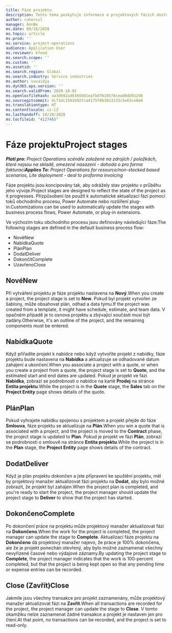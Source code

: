 ```yaml
---
title: Fáze projektu
description: Tento téma poskytuje informace o projektových fázích dostupných v Microsoft Dynamics Project Operations.
author: ruhercul
manager: AnnBe
ms.date: 09/18/2020
ms.topic: article
ms.prod: ''
ms.service: project-operations
audience: Application User
ms.reviewer: kfend
ms.search.scope: ''
ms.custom: ''
ms.assetid: ''
ms.search.region: Global
ms.search.industry: Service industries
ms.author: suvaidya
ms.dyn365.ops.version: ''
ms.search.validFrom: 2020-10-01
ms.openlocfilehash: aa3d692a46165b01eafbd7619578cead8dd912d6
ms.sourcegitcommit: 4cf1dc1561b92fca4175f0b3813133c5e63ce8e6
ms.translationtype: HT
ms.contentlocale: cs-CZ
ms.lasthandoff: 10/28/2020
ms.locfileid: "4127465"
---
```

# <a name="project-stages"></a><span data-ttu-id="a3caa-103">Fáze projektu</span><span class="sxs-lookup"><span data-stu-id="a3caa-103">Project stages</span></span>

<span data-ttu-id="a3caa-104">_**Platí pro:** Project Operations scénáře založené na zdrojích / položkách, které nejsou na skladě, omezené nasazení - dohoda o pro forma fakturaci_</span><span class="sxs-lookup"><span data-stu-id="a3caa-104">_**Applies To:** Project Operations for resource/non-stocked based scenarios, Lite deployment - deal to proforma invoicing_</span></span>

<span data-ttu-id="a3caa-105">Fáze projektu jsou koncipovány tak, aby odrážely stav projektu v průběhu jeho vývoje.</span><span class="sxs-lookup"><span data-stu-id="a3caa-105">Project stages are designed to reflect the state of the project as it progresses.</span></span> <span data-ttu-id="a3caa-106">Přizpůsobení lze použít k automatické aktualizaci fází pomocí toků obchodního procesu, Power Automate nebo rozšíření plug-in.</span><span class="sxs-lookup"><span data-stu-id="a3caa-106">Customizations can be used to automatically update the stages with business process flows, Power Automate, or plug-in extensions.</span></span>

<span data-ttu-id="a3caa-107">Ve výchozím toku obchodního procesu jsou definovány následující fáze:</span><span class="sxs-lookup"><span data-stu-id="a3caa-107">The following stages are defined in the default business process flow:</span></span>

- <span data-ttu-id="a3caa-108">Nové</span><span class="sxs-lookup"><span data-stu-id="a3caa-108">New</span></span>
- <span data-ttu-id="a3caa-109">Nabídka</span><span class="sxs-lookup"><span data-stu-id="a3caa-109">Quote</span></span>
- <span data-ttu-id="a3caa-110">Plán</span><span class="sxs-lookup"><span data-stu-id="a3caa-110">Plan</span></span>
- <span data-ttu-id="a3caa-111">Dodat</span><span class="sxs-lookup"><span data-stu-id="a3caa-111">Deliver</span></span>
- <span data-ttu-id="a3caa-112">Dokončit</span><span class="sxs-lookup"><span data-stu-id="a3caa-112">Complete</span></span>
- <span data-ttu-id="a3caa-113">Uzavřeno</span><span class="sxs-lookup"><span data-stu-id="a3caa-113">Close</span></span> 

## <a name="new"></a><span data-ttu-id="a3caa-114">Nové</span><span class="sxs-lookup"><span data-stu-id="a3caa-114">New</span></span>

<span data-ttu-id="a3caa-115">Při vytváření projektu je fáze projektu nastavena na **Nový**.</span><span class="sxs-lookup"><span data-stu-id="a3caa-115">When you create a project, the project stage is set to **New**.</span></span> <span data-ttu-id="a3caa-116">Pokud byl projekt vytvořen ze šablony, může obsahovat plán, odhad a data týmu.</span><span class="sxs-lookup"><span data-stu-id="a3caa-116">If the project was created from a template, it might have schedule, estimate, and team data.</span></span> <span data-ttu-id="a3caa-117">V opačném případě je to osnova projektu a zbývající součásti musí být zadány.</span><span class="sxs-lookup"><span data-stu-id="a3caa-117">Otherwise, it's an outline of the project, and the remaining components must be entered.</span></span>

## <a name="quote"></a><span data-ttu-id="a3caa-118">Nabídka</span><span class="sxs-lookup"><span data-stu-id="a3caa-118">Quote</span></span>

<span data-ttu-id="a3caa-119">Když přiřadíte projekt k nabídce nebo když vytvoříte projekt z nabídky, fáze projektu bude nastavena na **Nabídka** a aktualizuje se odhadované datum zahájení a ukončení.</span><span class="sxs-lookup"><span data-stu-id="a3caa-119">When you associate a project with a quote, or when you create a project from a quote, the project stage is set to **Quote**, and the estimated start and end dates are updated.</span></span> <span data-ttu-id="a3caa-120">Pokud je projekt ve fázi **Nabídka**, zobrazí se podrobnosti o nabídce na kartě **Prodej** na stránce **Entita projektu**.</span><span class="sxs-lookup"><span data-stu-id="a3caa-120">While the project is in the **Quote** stage, the **Sales** tab on the **Project Entity** page shows details of the quote.</span></span>

## <a name="plan"></a><span data-ttu-id="a3caa-121">Plán</span><span class="sxs-lookup"><span data-stu-id="a3caa-121">Plan</span></span>

<span data-ttu-id="a3caa-122">Pokud vyhrajete nabídku spojenou s projektem a projekt přejde do fáze **Smlouva**, fáze projektu se aktualizuje na **Plán**.</span><span class="sxs-lookup"><span data-stu-id="a3caa-122">When you win a quote that is associated with a project, and the project is moved to the **Contract** phase, the project stage is updated to **Plan**.</span></span> <span data-ttu-id="a3caa-123">Pokud je projekt ve fázi **Plán**, zobrazí se podrobnosti o smlouvě na stránce **Entita projektu**.</span><span class="sxs-lookup"><span data-stu-id="a3caa-123">While the project is in the **Plan** stage, the **Project Entity** page shows details of the contract.</span></span>

## <a name="deliver"></a><span data-ttu-id="a3caa-124">Dodat</span><span class="sxs-lookup"><span data-stu-id="a3caa-124">Deliver</span></span>

<span data-ttu-id="a3caa-125">Když je plán projektu dokončen a jste připraveni ke spuštění projektu, měl by projektový manažer aktualizovat fázi projektu na **Dodat**, aby bylo možné zobrazit, že projekt byl zahájen.</span><span class="sxs-lookup"><span data-stu-id="a3caa-125">When the project plan is completed, and you're ready to start the project, the project manager should update the project stage to **Deliver** to show that the project has started.</span></span>

## <a name="complete"></a><span data-ttu-id="a3caa-126">Dokončeno</span><span class="sxs-lookup"><span data-stu-id="a3caa-126">Complete</span></span> 

<span data-ttu-id="a3caa-127">Po dokončení práce na projektu může projektový manažer aktualizovat fázi na **Dokončeno**.</span><span class="sxs-lookup"><span data-stu-id="a3caa-127">When the work for the project is completed, the project manager can update the stage to **Complete**.</span></span> <span data-ttu-id="a3caa-128">Aktualizací fáze projektu na **Dokončeno** dá projektový manažer najevo, že práce je 100% dokončena, ale že je projekt ponechán otevřený, aby bylo možné zaznamenat všechny nevyřízené časové nebo výdajové záznamy.</span><span class="sxs-lookup"><span data-stu-id="a3caa-128">By updating the project stage to **Complete**, the project manager indicates that the work is 100-percent completed, but that the project is being kept open so that any pending time or expense entries can be recorded.</span></span>

## <a name="close"></a><span data-ttu-id="a3caa-129">Close (Zavřít)</span><span class="sxs-lookup"><span data-stu-id="a3caa-129">Close</span></span>

<span data-ttu-id="a3caa-130">Jakmile jsou všechny transakce pro projekt zaznamenány, může projektový manažer aktualizovat fázi na **Zavřít**.</span><span class="sxs-lookup"><span data-stu-id="a3caa-130">When all transactions are recorded for the project, the project manager can update the stage to **Close**.</span></span> <span data-ttu-id="a3caa-131">V tomto okamžiku nelze zaznamenat žádné transakce a projekt je nastaven jen pro čtení.</span><span class="sxs-lookup"><span data-stu-id="a3caa-131">At that point, no transactions can be recorded, and the project is set to read-only.</span></span>

